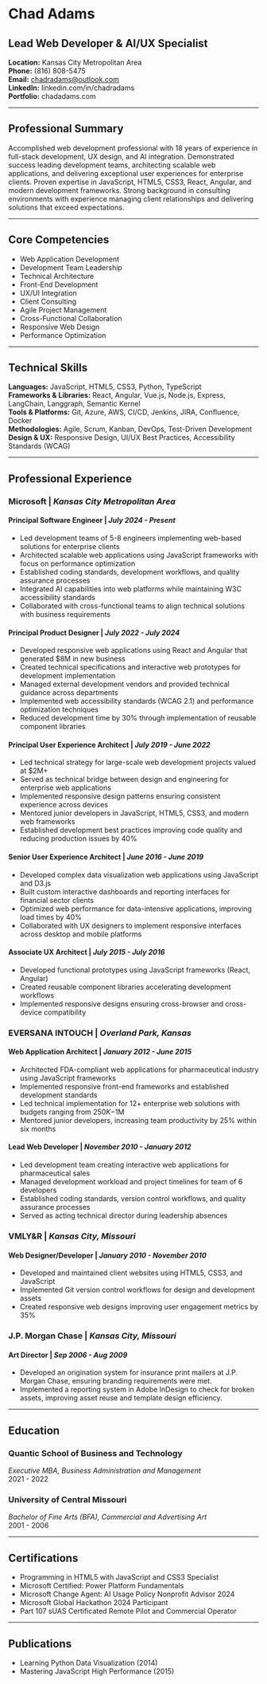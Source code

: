 # Chad Adams
## Lead Web Developer & AI/UX Specialist

**Location:** Kansas City Metropolitan Area  
**Phone:** (816) 808-5475  
**Email:** chadradams@outlook.com  
**LinkedIn:** linkedin.com/in/chadradams  
**Portfolio:** chadadams.com

---

## Professional Summary
Accomplished web development professional with 18 years of experience in full-stack development, UX design, and AI integration. Demonstrated success leading development teams, architecting scalable web applications, and delivering exceptional user experiences for enterprise clients. Proven expertise in JavaScript, HTML5, CSS3, React, Angular, and modern development frameworks. Strong background in consulting environments with experience managing client relationships and delivering solutions that exceed expectations.

---

## Core Competencies
* Web Application Development
* Development Team Leadership
* Technical Architecture
* Front-End Development
* UX/UI Integration
* Client Consulting
* Agile Project Management
* Cross-Functional Collaboration
* Responsive Web Design
* Performance Optimization

---

## Technical Skills

**Languages:** JavaScript, HTML5, CSS3, Python, TypeScript  
**Frameworks & Libraries:** React, Angular, Vue.js, Node.js, Express, LangChain, Langgraph, Semantic Kernel  
**Tools & Platforms:** Git, Azure, AWS, CI/CD, Jenkins, JIRA, Confluence, Docker  
**Methodologies:** Agile, Scrum, Kanban, DevOps, Test-Driven Development  
**Design & UX:** Responsive Design, UI/UX Best Practices, Accessibility Standards (WCAG)

---

## Professional Experience

### **Microsoft** | *Kansas City Metropolitan Area*

#### **Principal Software Engineer** | *July 2024 - Present*
* Led development teams of 5-8 engineers implementing web-based solutions for enterprise clients
* Architected scalable web applications using JavaScript frameworks with focus on performance optimization
* Established coding standards, development workflows, and quality assurance processes
* Integrated AI capabilities into web platforms while maintaining W3C accessibility standards
* Collaborated with cross-functional teams to align technical solutions with business requirements

#### **Principal Product Designer** | *July 2022 - July 2024*
* Developed responsive web applications using React and Angular that generated $8M in new business
* Created technical specifications and interactive web prototypes for development implementation
* Managed external development vendors and provided technical guidance across departments
* Implemented web accessibility standards (WCAG 2.1) and performance optimization techniques
* Reduced development time by 30% through implementation of reusable component libraries

#### **Principal User Experience Architect** | *July 2019 - June 2022*
* Led technical strategy for large-scale web development projects valued at $2M+
* Served as technical bridge between design and engineering for enterprise web applications
* Implemented responsive design patterns ensuring consistent experience across devices
* Mentored junior developers in JavaScript, HTML5, CSS3, and modern web frameworks
* Established development best practices improving code quality and reducing production issues by 40%

#### **Senior User Experience Architect** | *June 2016 - June 2019*
* Developed complex data visualization web applications using JavaScript and D3.js
* Built custom interactive dashboards and reporting interfaces for financial sector clients
* Optimized web performance for data-intensive applications, improving load times by 40%
* Collaborated with UX designers to implement responsive interfaces across desktop and mobile platforms

#### **Associate UX Architect** | *July 2015 - July 2016*
* Developed functional prototypes using JavaScript frameworks (React, Angular)
* Created reusable component libraries accelerating development workflows
* Implemented responsive designs ensuring cross-browser and cross-device compatibility

### **EVERSANA INTOUCH** | *Overland Park, Kansas*

#### **Web Application Architect** | *January 2012 - June 2015*
* Architected FDA-compliant web applications for pharmaceutical industry using JavaScript frameworks
* Implemented responsive front-end frameworks and established development standards
* Led technical implementation for 12+ enterprise web solutions with budgets ranging from $250K-$1M
* Mentored junior developers, increasing team productivity by 25% within six months

#### **Lead Web Developer** | *November 2010 - January 2012*
* Led development team creating interactive web applications for pharmaceutical sales
* Managed development workload and project timelines for team of 6 developers
* Established coding standards, version control workflows, and quality assurance processes
* Served as acting technical director during leadership absences

### **VMLY&R** | *Kansas City, Missouri*

#### **Web Designer/Developer** | *January 2010 - November 2010*
* Developed and maintained client websites using HTML5, CSS3, and JavaScript
* Implemented Git version control workflows for design and development assets
* Created responsive web designs improving user engagement metrics by 35%

### **J.P. Morgan Chase** | *Kansas City, Missouri*

#### **Art Director** | *Sep 2006 - Aug 2009*
* Developed an origination system for insurance print mailers at J.P. Morgan Chase, ensuring branding requirements were met.
* Implemented a reporting system in Adobe InDesign to check for broken assets, improving asset reuse and template design efficiency.

---

## Education

### **Quantic School of Business and Technology**
*Executive MBA, Business Administration and Management*  
2021 - 2022

### **University of Central Missouri**
*Bachelor of Fine Arts (BFA), Commercial and Advertising Art*  
2001 - 2006

---

## Certifications

* Programming in HTML5 with JavaScript and CSS3 Specialist
* Microsoft Certified: Power Platform Fundamentals
* Microsoft Change Agent: AI Usage Policy Nonprofit Advisor 2024
* Microsoft Global Hackathon 2024 Participant
* Part 107 sUAS Certificated Remote Pilot and Commercial Operator

---

## Publications

* Learning Python Data Visualization (2014)
* Mastering JavaScript High Performance (2015)

